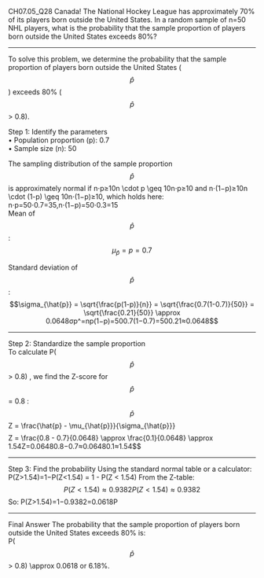 CH07.05_Q28 Canada! 
The National Hockey League has approximately 70% of its players born outside the United States. 
In a random sample of n=50 NHL players, what is the probability that the sample proportion of players born outside the United States exceeds 80%?

---
To solve this problem, we determine the probability that the sample proportion of players born outside the United States ($$\hat{p}$$) exceeds 80% ($$\hat{p}$$ > 0.8).

Step 1: Identify the parameters  
•	Population proportion (p): 0.7  
•	Sample size (n): 50  

The sampling distribution of the sample proportion  
$$\hat{p}$$ is approximately normal if n⋅p≥10n \cdot p \geq 10n⋅p≥10 and n⋅(1−p)≥10n \cdot (1-p) \geq 10n⋅(1−p)≥10, which holds here:
n⋅p=50⋅0.7=35,n⋅(1−p)=50⋅0.3=15  
Mean of $$\hat{p}$$:
$$\mu_{\hat{p}} = p = 0.7$$  

Standard deviation of $$\hat{p}$$:
$$\sigma_{\hat{p}} = \sqrt{\frac{p(1-p)}{n}} = \sqrt{\frac{0.7(1-0.7)}{50}} = \sqrt{\frac{0.21}{50}} \approx 0.0648σp^=np(1−p)=500.7(1−0.7)=500.21≈0.0648$$
________________________________________
Step 2: Standardize the sample proportion  
To calculate P($$\hat{p}$$ > 0.8) , we find the Z-score for $$\hat{p}$$ = 0.8 :  
$$\hat{p}$$ Z = \frac{\hat{p} - \mu_{\hat{p}}}{\sigma_{\hat{p}}}$$
$$Z = \frac{0.8 - 0.7}{0.0648} \approx \frac{0.1}{0.0648} \approx 1.54Z=0.06480.8−0.7≈0.06480.1≈1.54$$
________________________________________
Step 3: Find the probability
Using the standard normal table or a calculator:
P(Z>1.54)=1−P(Z<1.54)  = 1 - P(Z < 1.54)
From the Z-table:
$$P(Z<1.54)≈0.9382P(Z < 1.54) \approx 0.9382$$
So:
P(Z>1.54)=1−0.9382=0.0618P
________________________________________
Final Answer
The probability that the sample proportion of players born outside the United States exceeds 80% is:  
P($$\hat{p}$$ > 0.8) \approx 0.0618 or 6.18%.


